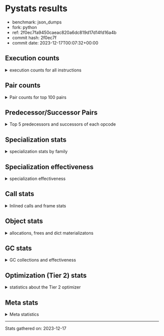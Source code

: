 
# Pystats results

- benchmark: json_dumps
- fork: python
- ref: 2f0ec7fa9450caeac820a6dc819d17d14fd16a4b
- commit hash: 2f0ec7f
- commit date: 2023-12-17T00:07:32+00:00

## Execution counts

<details>
<summary> execution counts for all instructions </summary>

|Name | Count | Self | Cumulative | Miss ratio | 
|---|---:|---:|---:|---:|
| LOAD_FAST | 74,263,040 | 22.8% | 22.8% |  |
| TO_BOOL_BOOL | 25,606,200 | 7.9% | 30.7% |  |
| LOAD_ATTR_INSTANCE_VALUE | 20,484,960 | 6.3% | 37.0% |  |
| POP_JUMP_IF_FALSE | 17,924,560 | 5.5% | 42.5% |  |
| LOAD_GLOBAL_MODULE | 17,924,460 | 5.5% | 48.0% |  |
| STORE_FAST | 15,364,880 | 4.7% | 52.8% |  |
| LOAD_GLOBAL_BUILTIN | 15,363,780 | 4.7% | 57.5% |  |
| LOAD_CONST | 12,803,280 | 3.9% | 61.4% |  |
| POP_JUMP_IF_NOT_NONE | 12,803,200 | 3.9% | 65.3% |  |
| POP_JUMP_IF_TRUE | 10,242,560 | 3.1% | 68.5% |  |
| CALL | 7,685,600 | 2.4% | 70.9% |  |
| RESUME_CHECK | 7,682,540 | 2.4% | 73.2% |  |
| RETURN_VALUE | 7,682,000 | 2.4% | 75.6% |  |
| JUMP_FORWARD | 7,681,920 | 2.4% | 77.9% |  |
| LOAD_ATTR | 5,123,560 | 1.6% | 79.5% |  |
| PUSH_NULL | 5,122,240 | 1.6% | 81.1% |  |
| BUILD_TUPLE | 5,121,280 | 1.6% | 82.7% |  |
| LOAD_FAST_LOAD_FAST | 5,121,280 | 1.6% | 84.2% |  |
| CALL_ISINSTANCE | 5,121,240 | 1.6% | 85.8% |  |
| LOAD_ATTR_METHOD_WITH_VALUES | 5,121,240 | 1.6% | 87.4% |  |
| LOAD_ATTR_NONDESCRIPTOR_WITH_VALUES | 5,121,240 | 1.6% | 89.0% |  |
| FOR_ITER_RANGE | 2,563,880 | 0.8% | 89.8% |  |
| JUMP_BACKWARD | 2,563,840 | 0.8% | 90.5% |  |
| TO_BOOL | 2,561,860 | 0.8% | 91.3% |  |
| POP_TOP | 2,561,360 | 0.8% | 92.1% |  |
| LOAD_ATTR_MODULE | 2,560,740 | 0.8% | 92.9% |  |
| MAKE_FUNCTION | 2,560,640 | 0.8% | 93.7% |  |
| UNARY_NEGATIVE | 2,560,640 | 0.8% | 94.5% |  |
| BUILD_MAP | 2,560,640 | 0.8% | 95.3% |  |
| CALL_KW | 2,560,640 | 0.8% | 96.1% |  |
| POP_JUMP_IF_NONE | 2,560,640 | 0.8% | 96.8% |  |
| SET_FUNCTION_ATTRIBUTE | 2,560,640 | 0.8% | 97.6% |  |
| CALL_METHOD_DESCRIPTOR_O | 2,560,620 | 0.8% | 98.4% |  |
| CALL_PY_EXACT_ARGS | 2,560,620 | 0.8% | 99.2% |  |
| LOAD_ATTR_METHOD_NO_DICT | 2,560,620 | 0.8% | 100.0% |  |
| GET_ITER | 3,280 | 0.0% | 100.0% |  |
| FOR_ITER_LIST | 3,180 | 0.0% | 100.0% |  |
| STORE_FAST_STORE_FAST | 2,560 | 0.0% | 100.0% |  |
| UNPACK_SEQUENCE_TWO_TUPLE | 2,540 | 0.0% | 100.0% |  |
| INTERPRETER_EXIT | 640 | 0.0% | 100.0% |  |
| LOAD_GLOBAL | 640 | 0.0% | 100.0% |  |
| RETURN_CONST | 640 | 0.0% | 100.0% |  |
| LOAD_DEREF | 160 | 0.0% | 100.0% |  |
| FOR_ITER | 120 | 0.0% | 100.0% |  |
| RESUME | 100 | 0.0% | 100.0% |  |
| NOP | 80 | 0.0% | 100.0% |  |
| CALL_FUNCTION_EX | 80 | 0.0% | 100.0% |  |
| COPY_FREE_VARS | 80 | 0.0% | 100.0% |  |
| BINARY_OP_SUBTRACT_FLOAT | 60 | 0.0% | 100.0% |  |
| CALL_BUILTIN_CLASS | 60 | 0.0% | 100.0% |  |
| COMPARE_OP_INT | 60 | 0.0% | 100.0% |  |
| BINARY_OP | 40 | 0.0% | 100.0% |  |
| COMPARE_OP | 40 | 0.0% | 100.0% |  |
| UNPACK_SEQUENCE | 40 | 0.0% | 100.0% |  |


</details>

## Pair counts

<details>
<summary> Pair counts for top 100 pairs </summary>

|Pair | Count | Self | Cumulative | 
|---|---:|---:|---:|
| TO_BOOL_BOOL POP_JUMP_IF_FALSE | 17,924,340 | 5.5% | 5.5% |
| LOAD_FAST LOAD_ATTR_INSTANCE_VALUE | 17,924,200 | 5.5% | 11.0% |
| LOAD_FAST TO_BOOL_BOOL | 15,363,600 | 4.7% | 15.7% |
| LOAD_FAST POP_JUMP_IF_NOT_NONE | 10,242,560 | 3.1% | 18.9% |
| POP_JUMP_IF_FALSE LOAD_FAST | 10,242,560 | 3.1% | 22.0% |
| POP_JUMP_IF_NOT_NONE LOAD_FAST | 10,242,560 | 3.1% | 25.2% |
| JUMP_FORWARD LOAD_FAST | 7,681,920 | 2.4% | 27.6% |
| STORE_FAST JUMP_FORWARD | 7,681,920 | 2.4% | 29.9% |
| LOAD_ATTR_INSTANCE_VALUE LOAD_FAST | 7,681,860 | 2.4% | 32.3% |
| TO_BOOL_BOOL POP_JUMP_IF_TRUE | 7,681,860 | 2.4% | 34.6% |
| RESUME_CHECK LOAD_FAST | 5,121,860 | 1.6% | 36.2% |
| PUSH_NULL LOAD_FAST | 5,121,360 | 1.6% | 37.8% |
| LOAD_FAST LOAD_CONST | 5,121,360 | 1.6% | 39.4% |
| LOAD_GLOBAL_BUILTIN LOAD_FAST | 5,121,300 | 1.6% | 40.9% |
| POP_JUMP_IF_TRUE LOAD_FAST | 5,121,280 | 1.6% | 42.5% |
| LOAD_ATTR_METHOD_WITH_VALUES LOAD_FAST | 5,121,240 | 1.6% | 44.1% |
| LOAD_ATTR_NONDESCRIPTOR_WITH_VALUES LOAD_FAST | 5,121,240 | 1.6% | 45.7% |
| LOAD_FAST LOAD_ATTR_NONDESCRIPTOR_WITH_VALUES | 5,121,200 | 1.6% | 47.2% |
| LOAD_FAST LOAD_GLOBAL_BUILTIN | 5,121,200 | 1.6% | 48.8% |
| POP_JUMP_IF_FALSE LOAD_GLOBAL_MODULE | 5,121,200 | 1.6% | 50.4% |
| CALL_ISINSTANCE TO_BOOL_BOOL | 5,121,200 | 1.6% | 52.0% |
| LOAD_ATTR_INSTANCE_VALUE TO_BOOL_BOOL | 5,121,200 | 1.6% | 53.5% |
| STORE_FAST LOAD_FAST | 2,561,600 | 0.8% | 54.3% |
| LOAD_FAST PUSH_NULL | 2,561,440 | 0.8% | 55.1% |
| POP_TOP JUMP_BACKWARD | 2,561,280 | 0.8% | 55.9% |
| JUMP_BACKWARD FOR_ITER_RANGE | 2,561,240 | 0.8% | 56.7% |
| FOR_ITER_RANGE STORE_FAST | 2,561,240 | 0.8% | 57.5% |
| LOAD_FAST TO_BOOL | 2,560,880 | 0.8% | 58.3% |
| LOAD_FAST CALL | 2,560,760 | 0.8% | 59.0% |
| CALL STORE_FAST | 2,560,740 | 0.8% | 59.8% |
| TO_BOOL POP_JUMP_IF_TRUE | 2,560,700 | 0.8% | 60.6% |
| LOAD_FAST_LOAD_FAST LOAD_ATTR | 2,560,680 | 0.8% | 61.4% |
| LOAD_ATTR_MODULE PUSH_NULL | 2,560,680 | 0.8% | 62.2% |
| LOAD_GLOBAL_MODULE LOAD_ATTR_MODULE | 2,560,680 | 0.8% | 63.0% |
| CALL RETURN_VALUE | 2,560,660 | 0.8% | 63.8% |
| MAKE_FUNCTION SET_FUNCTION_ATTRIBUTE | 2,560,640 | 0.8% | 64.6% |
| RETURN_VALUE POP_TOP | 2,560,640 | 0.8% | 65.3% |
| RETURN_VALUE RETURN_VALUE | 2,560,640 | 0.8% | 66.1% |
| RETURN_VALUE STORE_FAST | 2,560,640 | 0.8% | 66.9% |
| UNARY_NEGATIVE BUILD_TUPLE | 2,560,640 | 0.8% | 67.7% |
| BUILD_MAP STORE_FAST | 2,560,640 | 0.8% | 68.5% |
| BUILD_TUPLE LOAD_CONST | 2,560,640 | 0.8% | 69.3% |
| LOAD_ATTR LOAD_FAST_LOAD_FAST | 2,560,640 | 0.8% | 70.1% |
| LOAD_CONST MAKE_FUNCTION | 2,560,640 | 0.8% | 70.9% |
| LOAD_CONST CALL | 2,560,640 | 0.8% | 71.6% |
| LOAD_CONST CALL_KW | 2,560,640 | 0.8% | 72.4% |
| LOAD_CONST LOAD_CONST | 2,560,640 | 0.8% | 73.2% |
| POP_JUMP_IF_FALSE BUILD_MAP | 2,560,640 | 0.8% | 74.0% |
| POP_JUMP_IF_NONE LOAD_FAST | 2,560,640 | 0.8% | 74.8% |
| POP_JUMP_IF_TRUE LOAD_CONST | 2,560,640 | 0.8% | 75.6% |
| SET_FUNCTION_ATTRIBUTE STORE_FAST | 2,560,640 | 0.8% | 76.4% |
| CALL RESUME_CHECK | 2,560,620 | 0.8% | 77.2% |
| CALL_KW RESUME_CHECK | 2,560,620 | 0.8% | 77.9% |
| CALL_METHOD_DESCRIPTOR_O RETURN_VALUE | 2,560,620 | 0.8% | 78.7% |
| CALL_PY_EXACT_ARGS RESUME_CHECK | 2,560,620 | 0.8% | 79.5% |
| LOAD_ATTR_INSTANCE_VALUE CALL | 2,560,620 | 0.8% | 80.3% |
| LOAD_ATTR_INSTANCE_VALUE POP_JUMP_IF_NOT_NONE | 2,560,620 | 0.8% | 81.1% |
| LOAD_ATTR_METHOD_NO_DICT LOAD_FAST | 2,560,620 | 0.8% | 81.9% |
| LOAD_GLOBAL_BUILTIN BUILD_TUPLE | 2,560,620 | 0.8% | 82.7% |
| LOAD_GLOBAL_BUILTIN LOAD_ATTR | 2,560,620 | 0.8% | 83.5% |
| LOAD_GLOBAL_MODULE UNARY_NEGATIVE | 2,560,620 | 0.8% | 84.2% |
| LOAD_GLOBAL_MODULE LOAD_FAST_LOAD_FAST | 2,560,620 | 0.8% | 85.0% |
| LOAD_GLOBAL_MODULE POP_JUMP_IF_NONE | 2,560,620 | 0.8% | 85.8% |
| LOAD_GLOBAL_MODULE STORE_FAST | 2,560,620 | 0.8% | 86.6% |
| BUILD_TUPLE CALL_ISINSTANCE | 2,560,600 | 0.8% | 87.4% |
| LOAD_ATTR LOAD_GLOBAL_MODULE | 2,560,600 | 0.8% | 88.2% |
| LOAD_CONST LOAD_ATTR_METHOD_NO_DICT | 2,560,600 | 0.8% | 89.0% |
| LOAD_FAST CALL_METHOD_DESCRIPTOR_O | 2,560,600 | 0.8% | 89.8% |
| LOAD_FAST CALL_PY_EXACT_ARGS | 2,560,600 | 0.8% | 90.5% |
| LOAD_FAST LOAD_ATTR_METHOD_WITH_VALUES | 2,560,600 | 0.8% | 91.3% |
| LOAD_FAST_LOAD_FAST LOAD_ATTR_INSTANCE_VALUE | 2,560,600 | 0.8% | 92.1% |
| POP_JUMP_IF_NOT_NONE LOAD_GLOBAL_MODULE | 2,560,600 | 0.8% | 92.9% |
| POP_JUMP_IF_TRUE LOAD_GLOBAL_MODULE | 2,560,600 | 0.8% | 93.7% |
| STORE_FAST LOAD_GLOBAL_BUILTIN | 2,560,600 | 0.8% | 94.5% |
| STORE_FAST LOAD_GLOBAL_MODULE | 2,560,600 | 0.8% | 95.3% |
| LOAD_ATTR_INSTANCE_VALUE LOAD_GLOBAL_BUILTIN | 2,560,600 | 0.8% | 96.1% |
| LOAD_GLOBAL_BUILTIN CALL_ISINSTANCE | 2,560,600 | 0.8% | 96.8% |
| LOAD_GLOBAL_BUILTIN LOAD_GLOBAL_BUILTIN | 2,560,600 | 0.8% | 97.6% |
| LOAD_GLOBAL_MODULE LOAD_ATTR_METHOD_WITH_VALUES | 2,560,600 | 0.8% | 98.4% |
| LOAD_GLOBAL_MODULE LOAD_GLOBAL_MODULE | 2,560,600 | 0.8% | 99.2% |
| RESUME_CHECK LOAD_GLOBAL_BUILTIN | 2,560,600 | 0.8% | 100.0% |
| LOAD_FAST GET_ITER | 3,280 | 0.0% | 100.0% |
| GET_ITER FOR_ITER_RANGE | 2,600 | 0.0% | 100.0% |
| CALL CALL | 2,600 | 0.0% | 100.0% |
| STORE_FAST_STORE_FAST LOAD_FAST | 2,560 | 0.0% | 100.0% |
| FOR_ITER_RANGE JUMP_BACKWARD | 2,560 | 0.0% | 100.0% |
| JUMP_BACKWARD FOR_ITER_LIST | 2,540 | 0.0% | 100.0% |
| UNPACK_SEQUENCE_TWO_TUPLE STORE_FAST_STORE_FAST | 2,540 | 0.0% | 100.0% |
| FOR_ITER_LIST UNPACK_SEQUENCE_TWO_TUPLE | 2,520 | 0.0% | 100.0% |
| LOAD_ATTR LOAD_ATTR | 1,640 | 0.0% | 100.0% |
| PUSH_NULL CALL | 880 | 0.0% | 100.0% |
| TO_BOOL TO_BOOL | 820 | 0.0% | 100.0% |
| CALL POP_TOP | 720 | 0.0% | 100.0% |
| RETURN_CONST INTERPRETER_EXIT | 640 | 0.0% | 100.0% |
| FOR_ITER_LIST RETURN_CONST | 640 | 0.0% | 100.0% |
| CACHE RESUME_CHECK | 620 | 0.0% | 100.0% |
| GET_ITER FOR_ITER_LIST | 620 | 0.0% | 100.0% |
| LOAD_FAST LOAD_ATTR | 400 | 0.0% | 100.0% |
| TO_BOOL TO_BOOL_BOOL | 200 | 0.0% | 100.0% |
| LOAD_GLOBAL LOAD_GLOBAL_MODULE | 180 | 0.0% | 100.0% |


</details>

## Predecessor/Successor Pairs

<details>
<summary> Top 5 predecessors and successors of each opcode </summary>

### CACHE

<details>
<summary> Successors and predecessors for CACHE </summary>

|Successors | Count | Percentage | 
|---|---:|---:|
| RESUME_CHECK | 620 | 96.9% |
| RESUME | 20 | 3.1% |


</details>

### GET_ITER

<details>
<summary> Successors and predecessors for GET_ITER </summary>

|Predecessors | Count | Percentage | 
|---|---:|---:|
| LOAD_FAST | 3,280 | 100.0% |

|Successors | Count | Percentage | 
|---|---:|---:|
| FOR_ITER_RANGE | 2,600 | 79.3% |
| FOR_ITER_LIST | 620 | 18.9% |
| FOR_ITER | 60 | 1.8% |


</details>

### INTERPRETER_EXIT

<details>
<summary> Successors and predecessors for INTERPRETER_EXIT </summary>

|Predecessors | Count | Percentage | 
|---|---:|---:|
| RETURN_CONST | 640 | 100.0% |


</details>

### MAKE_FUNCTION

<details>
<summary> Successors and predecessors for MAKE_FUNCTION </summary>

|Predecessors | Count | Percentage | 
|---|---:|---:|
| LOAD_CONST | 2,560,640 | 100.0% |

|Successors | Count | Percentage | 
|---|---:|---:|
| SET_FUNCTION_ATTRIBUTE | 2,560,640 | 100.0% |


</details>

### NOP

<details>
<summary> Successors and predecessors for NOP </summary>

|Predecessors | Count | Percentage | 
|---|---:|---:|
| POP_TOP | 80 | 100.0% |

|Successors | Count | Percentage | 
|---|---:|---:|
| LOAD_DEREF | 80 | 100.0% |


</details>

### POP_TOP

<details>
<summary> Successors and predecessors for POP_TOP </summary>

|Predecessors | Count | Percentage | 
|---|---:|---:|
| RETURN_VALUE | 2,560,640 | 100.0% |
| CALL | 720 | 0.0% |

|Successors | Count | Percentage | 
|---|---:|---:|
| JUMP_BACKWARD | 2,561,280 | 100.0% |
| NOP | 80 | 0.0% |


</details>

### PUSH_NULL

<details>
<summary> Successors and predecessors for PUSH_NULL </summary>

|Predecessors | Count | Percentage | 
|---|---:|---:|
| LOAD_FAST | 2,561,440 | 50.0% |
| LOAD_ATTR_MODULE | 2,560,680 | 50.0% |
| LOAD_DEREF | 80 | 0.0% |
| LOAD_ATTR | 40 | 0.0% |

|Successors | Count | Percentage | 
|---|---:|---:|
| LOAD_FAST | 5,121,360 | 100.0% |
| CALL | 880 | 0.0% |


</details>

### RETURN_VALUE

<details>
<summary> Successors and predecessors for RETURN_VALUE </summary>

|Predecessors | Count | Percentage | 
|---|---:|---:|
| CALL | 2,560,660 | 33.3% |
| RETURN_VALUE | 2,560,640 | 33.3% |
| CALL_METHOD_DESCRIPTOR_O | 2,560,620 | 33.3% |
| LOAD_FAST | 80 | 0.0% |

|Successors | Count | Percentage | 
|---|---:|---:|
| POP_TOP | 2,560,640 | 33.3% |
| RETURN_VALUE | 2,560,640 | 33.3% |
| STORE_FAST | 2,560,640 | 33.3% |
| LOAD_GLOBAL | 40 | 0.0% |
| LOAD_GLOBAL_MODULE | 40 | 0.0% |


</details>

### TO_BOOL

<details>
<summary> Successors and predecessors for TO_BOOL </summary>

|Predecessors | Count | Percentage | 
|---|---:|---:|
| LOAD_FAST | 2,560,880 | 100.0% |
| TO_BOOL | 820 | 0.0% |
| CALL | 40 | 0.0% |
| LOAD_ATTR | 40 | 0.0% |
| CALL_ISINSTANCE | 40 | 0.0% |

|Successors | Count | Percentage | 
|---|---:|---:|
| POP_JUMP_IF_TRUE | 2,560,700 | 100.0% |
| TO_BOOL | 820 | 0.0% |
| TO_BOOL_BOOL | 200 | 0.0% |
| POP_JUMP_IF_FALSE | 140 | 0.0% |


</details>

### UNARY_NEGATIVE

<details>
<summary> Successors and predecessors for UNARY_NEGATIVE </summary>

|Predecessors | Count | Percentage | 
|---|---:|---:|
| LOAD_GLOBAL_MODULE | 2,560,620 | 100.0% |
| LOAD_GLOBAL | 20 | 0.0% |

|Successors | Count | Percentage | 
|---|---:|---:|
| BUILD_TUPLE | 2,560,640 | 100.0% |


</details>

### BINARY_OP

<details>
<summary> Successors and predecessors for BINARY_OP </summary>

|Predecessors | Count | Percentage | 
|---|---:|---:|
| LOAD_FAST | 40 | 100.0% |

|Successors | Count | Percentage | 
|---|---:|---:|
| STORE_FAST | 20 | 50.0% |
| BINARY_OP_SUBTRACT_FLOAT | 20 | 50.0% |


</details>

### BUILD_MAP

<details>
<summary> Successors and predecessors for BUILD_MAP </summary>

|Predecessors | Count | Percentage | 
|---|---:|---:|
| POP_JUMP_IF_FALSE | 2,560,640 | 100.0% |

|Successors | Count | Percentage | 
|---|---:|---:|
| STORE_FAST | 2,560,640 | 100.0% |


</details>

### BUILD_TUPLE

<details>
<summary> Successors and predecessors for BUILD_TUPLE </summary>

|Predecessors | Count | Percentage | 
|---|---:|---:|
| UNARY_NEGATIVE | 2,560,640 | 50.0% |
| LOAD_GLOBAL_BUILTIN | 2,560,620 | 50.0% |
| LOAD_GLOBAL | 20 | 0.0% |

|Successors | Count | Percentage | 
|---|---:|---:|
| LOAD_CONST | 2,560,640 | 50.0% |
| CALL_ISINSTANCE | 2,560,600 | 50.0% |
| CALL | 40 | 0.0% |


</details>

### CALL

<details>
<summary> Successors and predecessors for CALL </summary>

|Predecessors | Count | Percentage | 
|---|---:|---:|
| LOAD_FAST | 2,560,760 | 33.3% |
| LOAD_CONST | 2,560,640 | 33.3% |
| LOAD_ATTR_INSTANCE_VALUE | 2,560,620 | 33.3% |
| CALL | 2,600 | 0.0% |
| PUSH_NULL | 880 | 0.0% |

|Successors | Count | Percentage | 
|---|---:|---:|
| STORE_FAST | 2,560,740 | 33.3% |
| RETURN_VALUE | 2,560,660 | 33.3% |
| RESUME_CHECK | 2,560,620 | 33.3% |
| CALL | 2,600 | 0.0% |
| POP_TOP | 720 | 0.0% |


</details>

### CALL_FUNCTION_EX

<details>
<summary> Successors and predecessors for CALL_FUNCTION_EX </summary>

|Predecessors | Count | Percentage | 
|---|---:|---:|
| LOAD_FAST | 80 | 100.0% |

|Successors | Count | Percentage | 
|---|---:|---:|
| COPY_FREE_VARS | 80 | 100.0% |


</details>

### CALL_KW

<details>
<summary> Successors and predecessors for CALL_KW </summary>

|Predecessors | Count | Percentage | 
|---|---:|---:|
| LOAD_CONST | 2,560,640 | 100.0% |

|Successors | Count | Percentage | 
|---|---:|---:|
| RESUME_CHECK | 2,560,620 | 100.0% |
| RESUME | 20 | 0.0% |


</details>

### COMPARE_OP

<details>
<summary> Successors and predecessors for COMPARE_OP </summary>

|Predecessors | Count | Percentage | 
|---|---:|---:|
| LOAD_CONST | 40 | 100.0% |

|Successors | Count | Percentage | 
|---|---:|---:|
| POP_JUMP_IF_FALSE | 20 | 50.0% |
| COMPARE_OP_INT | 20 | 50.0% |


</details>

### COPY_FREE_VARS

<details>
<summary> Successors and predecessors for COPY_FREE_VARS </summary>

|Predecessors | Count | Percentage | 
|---|---:|---:|
| CALL_FUNCTION_EX | 80 | 100.0% |

|Successors | Count | Percentage | 
|---|---:|---:|
| RESUME_CHECK | 60 | 75.0% |
| RESUME | 20 | 25.0% |


</details>

### FOR_ITER

<details>
<summary> Successors and predecessors for FOR_ITER </summary>

|Predecessors | Count | Percentage | 
|---|---:|---:|
| GET_ITER | 60 | 50.0% |
| JUMP_BACKWARD | 60 | 50.0% |

|Successors | Count | Percentage | 
|---|---:|---:|
| STORE_FAST | 40 | 33.3% |
| FOR_ITER_RANGE | 40 | 33.3% |
| UNPACK_SEQUENCE | 20 | 16.7% |
| FOR_ITER_LIST | 20 | 16.7% |


</details>

### JUMP_BACKWARD

<details>
<summary> Successors and predecessors for JUMP_BACKWARD </summary>

|Predecessors | Count | Percentage | 
|---|---:|---:|
| POP_TOP | 2,561,280 | 99.9% |
| FOR_ITER_RANGE | 2,560 | 0.1% |

|Successors | Count | Percentage | 
|---|---:|---:|
| FOR_ITER_RANGE | 2,561,240 | 99.9% |
| FOR_ITER_LIST | 2,540 | 0.1% |
| FOR_ITER | 60 | 0.0% |


</details>

### JUMP_FORWARD

<details>
<summary> Successors and predecessors for JUMP_FORWARD </summary>

|Predecessors | Count | Percentage | 
|---|---:|---:|
| STORE_FAST | 7,681,920 | 100.0% |

|Successors | Count | Percentage | 
|---|---:|---:|
| LOAD_FAST | 7,681,920 | 100.0% |


</details>

### LOAD_ATTR

<details>
<summary> Successors and predecessors for LOAD_ATTR </summary>

|Predecessors | Count | Percentage | 
|---|---:|---:|
| LOAD_FAST_LOAD_FAST | 2,560,680 | 50.0% |
| LOAD_GLOBAL_BUILTIN | 2,560,620 | 50.0% |
| LOAD_ATTR | 1,640 | 0.0% |
| LOAD_FAST | 400 | 0.0% |
| LOAD_GLOBAL | 100 | 0.0% |

|Successors | Count | Percentage | 
|---|---:|---:|
| LOAD_FAST_LOAD_FAST | 2,560,640 | 50.0% |
| LOAD_GLOBAL_MODULE | 2,560,600 | 50.0% |
| LOAD_ATTR | 1,640 | 0.0% |
| LOAD_FAST | 160 | 0.0% |
| LOAD_ATTR_INSTANCE_VALUE | 160 | 0.0% |


</details>

### LOAD_CONST

<details>
<summary> Successors and predecessors for LOAD_CONST </summary>

|Predecessors | Count | Percentage | 
|---|---:|---:|
| LOAD_FAST | 5,121,360 | 40.0% |
| BUILD_TUPLE | 2,560,640 | 20.0% |
| LOAD_CONST | 2,560,640 | 20.0% |
| POP_JUMP_IF_TRUE | 2,560,640 | 20.0% |

|Successors | Count | Percentage | 
|---|---:|---:|
| MAKE_FUNCTION | 2,560,640 | 20.0% |
| CALL | 2,560,640 | 20.0% |
| CALL_KW | 2,560,640 | 20.0% |
| LOAD_CONST | 2,560,640 | 20.0% |
| LOAD_ATTR_METHOD_NO_DICT | 2,560,600 | 20.0% |


</details>

### LOAD_DEREF

<details>
<summary> Successors and predecessors for LOAD_DEREF </summary>

|Predecessors | Count | Percentage | 
|---|---:|---:|
| NOP | 80 | 50.0% |
| STORE_FAST | 80 | 50.0% |

|Successors | Count | Percentage | 
|---|---:|---:|
| PUSH_NULL | 80 | 50.0% |
| STORE_FAST | 80 | 50.0% |


</details>

### LOAD_FAST

<details>
<summary> Successors and predecessors for LOAD_FAST </summary>

|Predecessors | Count | Percentage | 
|---|---:|---:|
| POP_JUMP_IF_FALSE | 10,242,560 | 13.8% |
| POP_JUMP_IF_NOT_NONE | 10,242,560 | 13.8% |
| JUMP_FORWARD | 7,681,920 | 10.3% |
| LOAD_ATTR_INSTANCE_VALUE | 7,681,860 | 10.3% |
| RESUME_CHECK | 5,121,860 | 6.9% |

|Successors | Count | Percentage | 
|---|---:|---:|
| LOAD_ATTR_INSTANCE_VALUE | 17,924,200 | 24.1% |
| TO_BOOL_BOOL | 15,363,600 | 20.7% |
| POP_JUMP_IF_NOT_NONE | 10,242,560 | 13.8% |
| LOAD_CONST | 5,121,360 | 6.9% |
| LOAD_ATTR_NONDESCRIPTOR_WITH_VALUES | 5,121,200 | 6.9% |


</details>

### LOAD_FAST_LOAD_FAST

<details>
<summary> Successors and predecessors for LOAD_FAST_LOAD_FAST </summary>

|Predecessors | Count | Percentage | 
|---|---:|---:|
| LOAD_ATTR | 2,560,640 | 50.0% |
| LOAD_GLOBAL_MODULE | 2,560,620 | 50.0% |
| LOAD_GLOBAL | 20 | 0.0% |

|Successors | Count | Percentage | 
|---|---:|---:|
| LOAD_ATTR | 2,560,680 | 50.0% |
| LOAD_ATTR_INSTANCE_VALUE | 2,560,600 | 50.0% |


</details>

### LOAD_GLOBAL

<details>
<summary> Successors and predecessors for LOAD_GLOBAL </summary>

|Predecessors | Count | Percentage | 
|---|---:|---:|
| POP_JUMP_IF_FALSE | 120 | 18.8% |
| LOAD_FAST | 80 | 12.5% |
| STORE_FAST | 80 | 12.5% |
| LOAD_ATTR | 60 | 9.4% |
| RETURN_VALUE | 40 | 6.2% |

|Successors | Count | Percentage | 
|---|---:|---:|
| LOAD_GLOBAL_MODULE | 180 | 28.1% |
| LOAD_GLOBAL_BUILTIN | 140 | 21.9% |
| LOAD_ATTR | 100 | 15.6% |
| LOAD_FAST | 60 | 9.4% |
| LOAD_GLOBAL | 40 | 6.2% |


</details>

### POP_JUMP_IF_FALSE

<details>
<summary> Successors and predecessors for POP_JUMP_IF_FALSE </summary>

|Predecessors | Count | Percentage | 
|---|---:|---:|
| TO_BOOL_BOOL | 17,924,340 | 100.0% |
| TO_BOOL | 140 | 0.0% |
| COMPARE_OP_INT | 60 | 0.0% |
| COMPARE_OP | 20 | 0.0% |

|Successors | Count | Percentage | 
|---|---:|---:|
| LOAD_FAST | 10,242,560 | 57.1% |
| LOAD_GLOBAL_MODULE | 5,121,200 | 28.6% |
| BUILD_MAP | 2,560,640 | 14.3% |
| LOAD_GLOBAL | 120 | 0.0% |
| LOAD_GLOBAL_BUILTIN | 40 | 0.0% |


</details>

### POP_JUMP_IF_NONE

<details>
<summary> Successors and predecessors for POP_JUMP_IF_NONE </summary>

|Predecessors | Count | Percentage | 
|---|---:|---:|
| LOAD_GLOBAL_MODULE | 2,560,620 | 100.0% |
| LOAD_GLOBAL | 20 | 0.0% |

|Successors | Count | Percentage | 
|---|---:|---:|
| LOAD_FAST | 2,560,640 | 100.0% |


</details>

### POP_JUMP_IF_NOT_NONE

<details>
<summary> Successors and predecessors for POP_JUMP_IF_NOT_NONE </summary>

|Predecessors | Count | Percentage | 
|---|---:|---:|
| LOAD_FAST | 10,242,560 | 80.0% |
| LOAD_ATTR_INSTANCE_VALUE | 2,560,620 | 20.0% |
| LOAD_ATTR | 20 | 0.0% |

|Successors | Count | Percentage | 
|---|---:|---:|
| LOAD_FAST | 10,242,560 | 80.0% |
| LOAD_GLOBAL_MODULE | 2,560,600 | 20.0% |
| LOAD_GLOBAL | 40 | 0.0% |


</details>

### POP_JUMP_IF_TRUE

<details>
<summary> Successors and predecessors for POP_JUMP_IF_TRUE </summary>

|Predecessors | Count | Percentage | 
|---|---:|---:|
| TO_BOOL_BOOL | 7,681,860 | 75.0% |
| TO_BOOL | 2,560,700 | 25.0% |

|Successors | Count | Percentage | 
|---|---:|---:|
| LOAD_FAST | 5,121,280 | 50.0% |
| LOAD_CONST | 2,560,640 | 25.0% |
| LOAD_GLOBAL_MODULE | 2,560,600 | 25.0% |
| LOAD_GLOBAL | 40 | 0.0% |


</details>

### RETURN_CONST

<details>
<summary> Successors and predecessors for RETURN_CONST </summary>

|Predecessors | Count | Percentage | 
|---|---:|---:|
| FOR_ITER_LIST | 640 | 100.0% |

|Successors | Count | Percentage | 
|---|---:|---:|
| INTERPRETER_EXIT | 640 | 100.0% |


</details>

### SET_FUNCTION_ATTRIBUTE

<details>
<summary> Successors and predecessors for SET_FUNCTION_ATTRIBUTE </summary>

|Predecessors | Count | Percentage | 
|---|---:|---:|
| MAKE_FUNCTION | 2,560,640 | 100.0% |

|Successors | Count | Percentage | 
|---|---:|---:|
| STORE_FAST | 2,560,640 | 100.0% |


</details>

### STORE_FAST

<details>
<summary> Successors and predecessors for STORE_FAST </summary>

|Predecessors | Count | Percentage | 
|---|---:|---:|
| FOR_ITER_RANGE | 2,561,240 | 16.7% |
| CALL | 2,560,740 | 16.7% |
| RETURN_VALUE | 2,560,640 | 16.7% |
| BUILD_MAP | 2,560,640 | 16.7% |
| SET_FUNCTION_ATTRIBUTE | 2,560,640 | 16.7% |

|Successors | Count | Percentage | 
|---|---:|---:|
| JUMP_FORWARD | 7,681,920 | 50.0% |
| LOAD_FAST | 2,561,600 | 16.7% |
| LOAD_GLOBAL_BUILTIN | 2,560,600 | 16.7% |
| LOAD_GLOBAL_MODULE | 2,560,600 | 16.7% |
| LOAD_DEREF | 80 | 0.0% |


</details>

### STORE_FAST_STORE_FAST

<details>
<summary> Successors and predecessors for STORE_FAST_STORE_FAST </summary>

|Predecessors | Count | Percentage | 
|---|---:|---:|
| UNPACK_SEQUENCE_TWO_TUPLE | 2,540 | 99.2% |
| UNPACK_SEQUENCE | 20 | 0.8% |

|Successors | Count | Percentage | 
|---|---:|---:|
| LOAD_FAST | 2,560 | 100.0% |


</details>

### UNPACK_SEQUENCE

<details>
<summary> Successors and predecessors for UNPACK_SEQUENCE </summary>

|Predecessors | Count | Percentage | 
|---|---:|---:|
| FOR_ITER | 20 | 50.0% |
| FOR_ITER_LIST | 20 | 50.0% |

|Successors | Count | Percentage | 
|---|---:|---:|
| STORE_FAST_STORE_FAST | 20 | 50.0% |
| UNPACK_SEQUENCE_TWO_TUPLE | 20 | 50.0% |


</details>

### RESUME

<details>
<summary> Successors and predecessors for RESUME </summary>

|Predecessors | Count | Percentage | 
|---|---:|---:|
| CALL | 40 | 40.0% |
| CACHE | 20 | 20.0% |
| CALL_KW | 20 | 20.0% |
| COPY_FREE_VARS | 20 | 20.0% |

|Successors | Count | Percentage | 
|---|---:|---:|
| LOAD_FAST | 60 | 60.0% |
| LOAD_GLOBAL | 40 | 40.0% |


</details>

### BINARY_OP_SUBTRACT_FLOAT

<details>
<summary> Successors and predecessors for BINARY_OP_SUBTRACT_FLOAT </summary>

|Predecessors | Count | Percentage | 
|---|---:|---:|
| LOAD_FAST | 40 | 66.7% |
| BINARY_OP | 20 | 33.3% |

|Successors | Count | Percentage | 
|---|---:|---:|
| STORE_FAST | 60 | 100.0% |


</details>

### CALL_BUILTIN_CLASS

<details>
<summary> Successors and predecessors for CALL_BUILTIN_CLASS </summary>

|Predecessors | Count | Percentage | 
|---|---:|---:|
| LOAD_FAST | 40 | 66.7% |
| CALL | 20 | 33.3% |

|Successors | Count | Percentage | 
|---|---:|---:|
| STORE_FAST | 60 | 100.0% |


</details>

### CALL_ISINSTANCE

<details>
<summary> Successors and predecessors for CALL_ISINSTANCE </summary>

|Predecessors | Count | Percentage | 
|---|---:|---:|
| BUILD_TUPLE | 2,560,600 | 50.0% |
| LOAD_GLOBAL_BUILTIN | 2,560,600 | 50.0% |
| CALL | 40 | 0.0% |

|Successors | Count | Percentage | 
|---|---:|---:|
| TO_BOOL_BOOL | 5,121,200 | 100.0% |
| TO_BOOL | 40 | 0.0% |


</details>

### CALL_METHOD_DESCRIPTOR_O

<details>
<summary> Successors and predecessors for CALL_METHOD_DESCRIPTOR_O </summary>

|Predecessors | Count | Percentage | 
|---|---:|---:|
| LOAD_FAST | 2,560,600 | 100.0% |
| CALL | 20 | 0.0% |

|Successors | Count | Percentage | 
|---|---:|---:|
| RETURN_VALUE | 2,560,620 | 100.0% |


</details>

### CALL_PY_EXACT_ARGS

<details>
<summary> Successors and predecessors for CALL_PY_EXACT_ARGS </summary>

|Predecessors | Count | Percentage | 
|---|---:|---:|
| LOAD_FAST | 2,560,600 | 100.0% |
| CALL | 20 | 0.0% |

|Successors | Count | Percentage | 
|---|---:|---:|
| RESUME_CHECK | 2,560,620 | 100.0% |


</details>

### COMPARE_OP_INT

<details>
<summary> Successors and predecessors for COMPARE_OP_INT </summary>

|Predecessors | Count | Percentage | 
|---|---:|---:|
| LOAD_CONST | 40 | 66.7% |
| COMPARE_OP | 20 | 33.3% |

|Successors | Count | Percentage | 
|---|---:|---:|
| POP_JUMP_IF_FALSE | 60 | 100.0% |


</details>

### FOR_ITER_LIST

<details>
<summary> Successors and predecessors for FOR_ITER_LIST </summary>

|Predecessors | Count | Percentage | 
|---|---:|---:|
| JUMP_BACKWARD | 2,540 | 79.9% |
| GET_ITER | 620 | 19.5% |
| FOR_ITER | 20 | 0.6% |

|Successors | Count | Percentage | 
|---|---:|---:|
| UNPACK_SEQUENCE_TWO_TUPLE | 2,520 | 79.2% |
| RETURN_CONST | 640 | 20.1% |
| UNPACK_SEQUENCE | 20 | 0.6% |


</details>

### FOR_ITER_RANGE

<details>
<summary> Successors and predecessors for FOR_ITER_RANGE </summary>

|Predecessors | Count | Percentage | 
|---|---:|---:|
| JUMP_BACKWARD | 2,561,240 | 99.9% |
| GET_ITER | 2,600 | 0.1% |
| FOR_ITER | 40 | 0.0% |

|Successors | Count | Percentage | 
|---|---:|---:|
| STORE_FAST | 2,561,240 | 99.9% |
| JUMP_BACKWARD | 2,560 | 0.1% |
| LOAD_FAST | 80 | 0.0% |


</details>

### LOAD_ATTR_INSTANCE_VALUE

<details>
<summary> Successors and predecessors for LOAD_ATTR_INSTANCE_VALUE </summary>

|Predecessors | Count | Percentage | 
|---|---:|---:|
| LOAD_FAST | 17,924,200 | 87.5% |
| LOAD_FAST_LOAD_FAST | 2,560,600 | 12.5% |
| LOAD_ATTR | 160 | 0.0% |

|Successors | Count | Percentage | 
|---|---:|---:|
| LOAD_FAST | 7,681,860 | 37.5% |
| TO_BOOL_BOOL | 5,121,200 | 25.0% |
| CALL | 2,560,620 | 12.5% |
| POP_JUMP_IF_NOT_NONE | 2,560,620 | 12.5% |
| LOAD_GLOBAL_BUILTIN | 2,560,600 | 12.5% |


</details>

### LOAD_ATTR_METHOD_NO_DICT

<details>
<summary> Successors and predecessors for LOAD_ATTR_METHOD_NO_DICT </summary>

|Predecessors | Count | Percentage | 
|---|---:|---:|
| LOAD_CONST | 2,560,600 | 100.0% |
| LOAD_ATTR | 20 | 0.0% |

|Successors | Count | Percentage | 
|---|---:|---:|
| LOAD_FAST | 2,560,620 | 100.0% |


</details>

### LOAD_ATTR_METHOD_WITH_VALUES

<details>
<summary> Successors and predecessors for LOAD_ATTR_METHOD_WITH_VALUES </summary>

|Predecessors | Count | Percentage | 
|---|---:|---:|
| LOAD_FAST | 2,560,600 | 50.0% |
| LOAD_GLOBAL_MODULE | 2,560,600 | 50.0% |
| LOAD_ATTR | 40 | 0.0% |

|Successors | Count | Percentage | 
|---|---:|---:|
| LOAD_FAST | 5,121,240 | 100.0% |


</details>

### LOAD_ATTR_MODULE

<details>
<summary> Successors and predecessors for LOAD_ATTR_MODULE </summary>

|Predecessors | Count | Percentage | 
|---|---:|---:|
| LOAD_GLOBAL_MODULE | 2,560,680 | 100.0% |
| LOAD_ATTR | 60 | 0.0% |

|Successors | Count | Percentage | 
|---|---:|---:|
| PUSH_NULL | 2,560,680 | 100.0% |
| STORE_FAST | 60 | 0.0% |


</details>

### LOAD_ATTR_NONDESCRIPTOR_WITH_VALUES

<details>
<summary> Successors and predecessors for LOAD_ATTR_NONDESCRIPTOR_WITH_VALUES </summary>

|Predecessors | Count | Percentage | 
|---|---:|---:|
| LOAD_FAST | 5,121,200 | 100.0% |
| LOAD_ATTR | 40 | 0.0% |

|Successors | Count | Percentage | 
|---|---:|---:|
| LOAD_FAST | 5,121,240 | 100.0% |


</details>

### LOAD_GLOBAL_BUILTIN

<details>
<summary> Successors and predecessors for LOAD_GLOBAL_BUILTIN </summary>

|Predecessors | Count | Percentage | 
|---|---:|---:|
| LOAD_FAST | 5,121,200 | 33.3% |
| STORE_FAST | 2,560,600 | 16.7% |
| LOAD_ATTR_INSTANCE_VALUE | 2,560,600 | 16.7% |
| LOAD_GLOBAL_BUILTIN | 2,560,600 | 16.7% |
| RESUME_CHECK | 2,560,600 | 16.7% |

|Successors | Count | Percentage | 
|---|---:|---:|
| LOAD_FAST | 5,121,300 | 33.3% |
| BUILD_TUPLE | 2,560,620 | 16.7% |
| LOAD_ATTR | 2,560,620 | 16.7% |
| CALL_ISINSTANCE | 2,560,600 | 16.7% |
| LOAD_GLOBAL_BUILTIN | 2,560,600 | 16.7% |


</details>

### LOAD_GLOBAL_MODULE

<details>
<summary> Successors and predecessors for LOAD_GLOBAL_MODULE </summary>

|Predecessors | Count | Percentage | 
|---|---:|---:|
| POP_JUMP_IF_FALSE | 5,121,200 | 28.6% |
| LOAD_ATTR | 2,560,600 | 14.3% |
| POP_JUMP_IF_NOT_NONE | 2,560,600 | 14.3% |
| POP_JUMP_IF_TRUE | 2,560,600 | 14.3% |
| STORE_FAST | 2,560,600 | 14.3% |

|Successors | Count | Percentage | 
|---|---:|---:|
| LOAD_ATTR_MODULE | 2,560,680 | 14.3% |
| UNARY_NEGATIVE | 2,560,620 | 14.3% |
| LOAD_FAST_LOAD_FAST | 2,560,620 | 14.3% |
| POP_JUMP_IF_NONE | 2,560,620 | 14.3% |
| STORE_FAST | 2,560,620 | 14.3% |


</details>

### RESUME_CHECK

<details>
<summary> Successors and predecessors for RESUME_CHECK </summary>

|Predecessors | Count | Percentage | 
|---|---:|---:|
| CALL | 2,560,620 | 33.3% |
| CALL_KW | 2,560,620 | 33.3% |
| CALL_PY_EXACT_ARGS | 2,560,620 | 33.3% |
| CACHE | 620 | 0.0% |
| COPY_FREE_VARS | 60 | 0.0% |

|Successors | Count | Percentage | 
|---|---:|---:|
| LOAD_FAST | 5,121,860 | 66.7% |
| LOAD_GLOBAL_BUILTIN | 2,560,600 | 33.3% |
| LOAD_GLOBAL | 40 | 0.0% |
| LOAD_GLOBAL_MODULE | 40 | 0.0% |


</details>

### TO_BOOL_BOOL

<details>
<summary> Successors and predecessors for TO_BOOL_BOOL </summary>

|Predecessors | Count | Percentage | 
|---|---:|---:|
| LOAD_FAST | 15,363,600 | 60.0% |
| CALL_ISINSTANCE | 5,121,200 | 20.0% |
| LOAD_ATTR_INSTANCE_VALUE | 5,121,200 | 20.0% |
| TO_BOOL | 200 | 0.0% |

|Successors | Count | Percentage | 
|---|---:|---:|
| POP_JUMP_IF_FALSE | 17,924,340 | 70.0% |
| POP_JUMP_IF_TRUE | 7,681,860 | 30.0% |


</details>

### UNPACK_SEQUENCE_TWO_TUPLE

<details>
<summary> Successors and predecessors for UNPACK_SEQUENCE_TWO_TUPLE </summary>

|Predecessors | Count | Percentage | 
|---|---:|---:|
| FOR_ITER_LIST | 2,520 | 99.2% |
| UNPACK_SEQUENCE | 20 | 0.8% |

|Successors | Count | Percentage | 
|---|---:|---:|
| STORE_FAST_STORE_FAST | 2,540 | 100.0% |


</details>


</details>

## Specialization stats

<details>
<summary> specialization stats by family </summary>

### BINARY_OP

<details>
<summary> specialization stats for BINARY_OP family </summary>

|Kind | Count | Ratio | 
|---|---:|---:|
|     deferred | 20 | 20.0% |
|          hit | 60 | 60.0% |

| | Count | Ratio | 
|---|---:|---:|
| Success | 20 | 100.0% |
| Failure | 0 | 0.0% |


</details>

### CALL

<details>
<summary> specialization stats for CALL family </summary>

|Kind | Count | Ratio | 
|---|---:|---:|
|     deferred | 7,682,900 | 42.9% |
|          hit | 10,242,540 | 57.1% |

| | Count | Ratio | 
|---|---:|---:|
| Success | 100 | 3.7% |
| Failure | 2,600 | 96.3% |

|Failure kind | Count | Ratio | 
|---|---:|---:|
| other | 900 | 34.6% |
| code complex parameters | 820 | 31.5% |
| class mutable | 820 | 31.5% |
| cfunc noargs | 60 | 2.3% |


</details>

### COMPARE_OP

<details>
<summary> specialization stats for COMPARE_OP family </summary>

|Kind | Count | Ratio | 
|---|---:|---:|
|     deferred | 20 | 20.0% |
|          hit | 60 | 60.0% |

| | Count | Ratio | 
|---|---:|---:|
| Success | 20 | 100.0% |
| Failure | 0 | 0.0% |


</details>

### FOR_ITER

<details>
<summary> specialization stats for FOR_ITER family </summary>

|Kind | Count | Ratio | 
|---|---:|---:|
|     deferred | 60 | 0.0% |
|          hit | 2,567,060 | 100.0% |

| | Count | Ratio | 
|---|---:|---:|
| Success | 60 | 100.0% |
| Failure | 0 | 0.0% |


</details>

### LOAD_ATTR

<details>
<summary> specialization stats for LOAD_ATTR family </summary>

|Kind | Count | Ratio | 
|---|---:|---:|
|     deferred | 5,121,600 | 12.5% |
|          hit | 35,848,800 | 87.5% |

| | Count | Ratio | 
|---|---:|---:|
| Success | 320 | 16.3% |
| Failure | 1,640 | 83.7% |

|Failure kind | Count | Ratio | 
|---|---:|---:|
| method | 820 | 50.0% |
| metaclass attribute | 820 | 50.0% |


</details>

### LOAD_GLOBAL

<details>
<summary> specialization stats for LOAD_GLOBAL family </summary>

|Kind | Count | Ratio | 
|---|---:|---:|
|     deferred | 320 | 0.0% |
|          hit | 33,288,240 | 100.0% |

| | Count | Ratio | 
|---|---:|---:|
| Success | 320 | 100.0% |
| Failure | 0 | 0.0% |


</details>

### POP_JUMP_IF_FALSE

<details>
<summary> specialization stats for POP_JUMP_IF_FALSE family </summary>


</details>

### POP_JUMP_IF_NONE

<details>
<summary> specialization stats for POP_JUMP_IF_NONE family </summary>


</details>

### POP_JUMP_IF_NOT_NONE

<details>
<summary> specialization stats for POP_JUMP_IF_NOT_NONE family </summary>


</details>

### POP_JUMP_IF_TRUE

<details>
<summary> specialization stats for POP_JUMP_IF_TRUE family </summary>


</details>

### TO_BOOL

<details>
<summary> specialization stats for TO_BOOL family </summary>

|Kind | Count | Ratio | 
|---|---:|---:|
|     deferred | 2,560,840 | 9.1% |
|          hit | 25,606,200 | 90.9% |

| | Count | Ratio | 
|---|---:|---:|
| Success | 200 | 19.6% |
| Failure | 820 | 80.4% |

|Failure kind | Count | Ratio | 
|---|---:|---:|
| dict | 820 | 100.0% |


</details>

### UNPACK_SEQUENCE

<details>
<summary> specialization stats for UNPACK_SEQUENCE family </summary>

|Kind | Count | Ratio | 
|---|---:|---:|
|     deferred | 20 | 0.8% |
|          hit | 2,540 | 98.4% |

| | Count | Ratio | 
|---|---:|---:|
| Success | 20 | 100.0% |
| Failure | 0 | 0.0% |


</details>


</details>

## Specialization effectiveness

<details>
<summary> specialization effectiveness </summary>

|Instructions | Count | Ratio | 
|---|---:|---:|
| Basic | 151,095,940 | 46.5% |
| Not specialized | 58,902,860 | 18.1% |
| Specialized hits | 115,238,040 | 35.4% |
| Specialized misses | 0 | 0.0% |

### Deferred by instruction

<details>
<summary> deferred by instruction </summary>

|Name | Count | Ratio | 
|---|---:|---:|
| CALL | 7,682,900 | 50.0% |
| LOAD_ATTR | 5,121,600 | 33.3% |
| TO_BOOL | 2,560,840 | 16.7% |
| LOAD_GLOBAL | 320 | 0.0% |
| FOR_ITER | 60 | 0.0% |
| BINARY_OP | 20 | 0.0% |
| COMPARE_OP | 20 | 0.0% |
| UNPACK_SEQUENCE | 20 | 0.0% |
| BINARY_SLICE | 0 | 0.0% |
| STORE_SLICE | 0 | 0.0% |


</details>

### Misses by instruction

<details>
<summary> misses by instruction </summary>


</details>


</details>

## Call stats

<details>
<summary> Inlined calls and frame stats </summary>

| | Count | Ratio | 
|---|---:|---:|
| Calls to PyEval_EvalDefault | 640 | 0.0% |
| Calls to Python functions inlined | 7,682,000 | 100.0% |
| Calls via PyEval_EvalFrame (total) | 640 | 0.0% |
| Calls via PyEval_EvalFrame (vector) | 640 | 0.0% |
| Calls via PyEval_EvalFrame (generator) | 0 | 0.0% |
| Calls via PyEval_EvalFrame (legacy) | 0 | 0.0% |
| Calls via PyEval_EvalFrame (function vectorcall) | 640 | 0.0% |
| Calls via PyEval_EvalFrame (build class) | 0 | 0.0% |
| Calls via PyEval_EvalFrame (slot) | 0 | 0.0% |
| Calls via PyEval_EvalFrame (function ex) | 80 | 0.0% |
| Calls via PyEval_EvalFrame (api) | 0 | 0.0% |
| Calls via PyEval_EvalFrame (method) | 0 | 0.0% |
| Frame objects created | 0 | 0.0% |
| Frames pushed | 2,560,620 | 33.3% |


</details>

## Object stats

<details>
<summary> allocations, frees and dict materializatons </summary>

| | Count | Ratio | 
|---|---:|---:|
| Allocations from freelist | 20,485,280 | 20.4% |
| Frees to freelist | 20,485,220 |  |
| Allocations | 79,834,440 | 79.6% |
| Allocations to 512 bytes | 79,834,440 | 79.6% |
| Allocations to 4 kbytes | 0 | 0.0% |
| Allocations over 4 kbytes | 0 | 0.0% |
| Frees | 79,834,433 |  |
| New values | 0 |  |
| Interpreter increfs | 110,121,940 | 53.4% |
| Interpreter decrefs | 130,117,320 | 43.0% |
| Increfs | 96,024,207 | 46.6% |
| Decrefs | 172,187,206 | 57.0% |
| Materialize dict (on request) | 0 |  |
| Materialize dict (new key) | 0 |  |
| Materialize dict (too big) | 0 |  |
| Materialize dict (str subclass) | 0 |  |
| Dematerialize dict | 0 |  |
| Method cache hits | 2,561,769 |  |
| Method cache misses | 271 |  |
| Method cache collisions | 254 |  |
| Method cache dunder hits | 10,243,349 |  |
| Method cache dunder misses | 31 |  |


</details>

## GC stats

<details>
<summary> GC collections and effectiveness </summary>

|Generation | Collections | Objects collected | Object visits | 
|---:|---:|---:|---:|
| 0 | 0 | 0 | 0 |
| 1 | 0 | 0 | 0 |
| 2 | 0 | 0 | 0 |


</details>

## Optimization (Tier 2) stats

<details>
<summary> statistics about the Tier 2 optimizer </summary>

| | Count | Ratio | 
|---|---:|---:|
| Optimization attempts | 0 |  |
| Traces created | 0 |  |
| Trace stack overflow | 0 |  |
| Trace stack underflow | 0 |  |
| Trace too long | 0 |  |
| Trace too short | 0 |  |
| Inner loop found | 0 |  |
| Recursive call | 0 |  |
| Low confidence | 0 |  |
| Traces executed | 0 |  |
| Uops executed | 0 |  |

### Trace length histogram

<details>
<summary> trace length histogram </summary>

|Range | Count | Ratio | 
|---|---:|---:|
| <= 1 | 0 |  |


</details>

### Optimized trace length histogram

<details>
<summary> optimized trace length histogram </summary>

|Range | Count | Ratio | 
|---|---:|---:|
| <= 1 | 0 |  |


</details>

### Trace run length histogram

<details>
<summary> trace run length histogram </summary>

|Range | Count | Ratio | 
|---|---:|---:|
| <= 1 | 0 |  |


</details>

### Uop execution stats

<details>
<summary> uop execution stats </summary>


</details>

### Unsupported opcodes

<details>
<summary> unsupported opcodes </summary>


</details>


</details>

## Meta stats

<details>
<summary> Meta statistics </summary>

| | Count | 
|---|---:|
| Number of data files | 20 |


</details>

---
Stats gathered on: 2023-12-17
